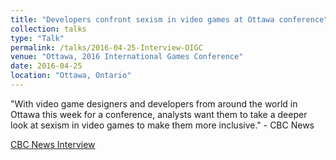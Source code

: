 ```yaml
---
title: "Developers confront sexism in video games at Ottawa conference"
collection: talks
type: "Talk"
permalink: /talks/2016-04-25-Interview-OIGC
venue: "Ottawa, 2016 International Games Conference"
date: 2016-04-25
location: "Ottawa, Ontario"
---
```


"With video game designers and developers from around the world in Ottawa this week for a conference, analysts want them to take a deeper look at sexism in video games to make them more inclusive." - CBC News

[CBC News Interview](https://www.cbc.ca/news/canada/ottawa/sexism-video-games-ottawa-conference-1.3552244)

